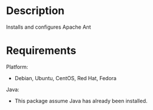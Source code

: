 Description
===========

Installs and configures Apache Ant

Requirements
============

Platform: 

* Debian, Ubuntu, CentOS, Red Hat, Fedora

Java:

* This package assume Java has already been installed.
